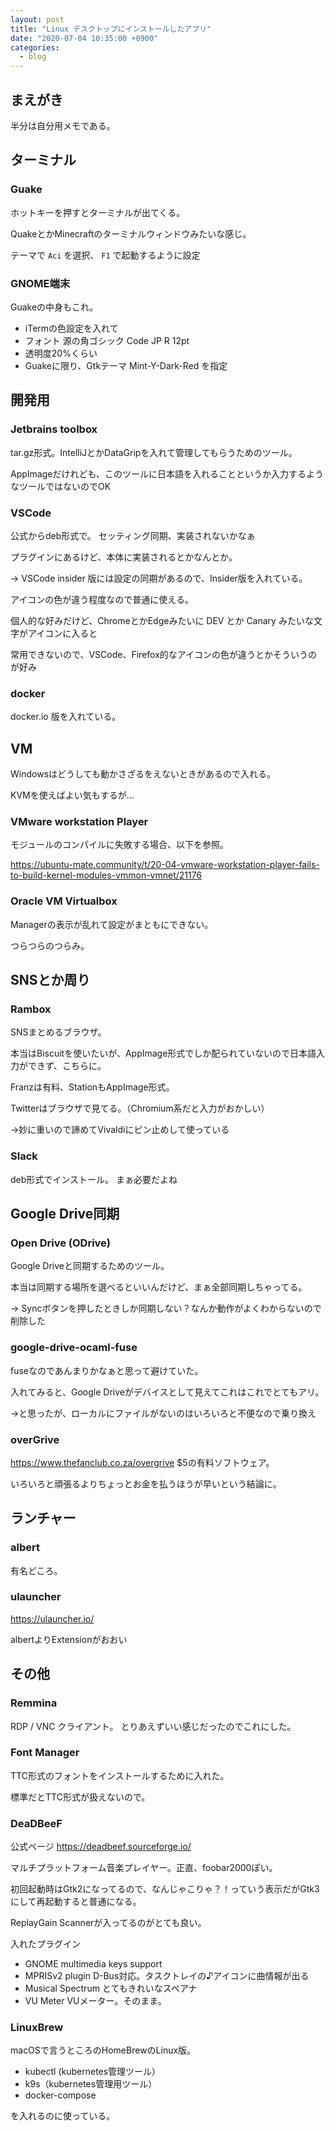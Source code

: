 ```yaml
---
layout: post
title: "Linux デスクトップにインストールしたアプリ"
date: "2020-07-04 10:35:00 +0900"
categories: 
  - blog
---
```

## まえがき

半分は自分用メモである。  

## ターミナル
### Guake

ホットキーを押すとターミナルが出てくる。  

QuakeとかMinecraftのターミナルウィンドウみたいな感じ。  

テーマで `Aci` を選択、 `F1` で起動するように設定  

### GNOME端末

Guakeの中身もこれ。  


* iTermの色設定を入れて
* フォント 源の角ゴシック Code JP R 12pt
* 透明度20%くらい
* Guakeに限り、Gtkテーマ Mint-Y-Dark-Red を指定

## 開発用
### Jetbrains toolbox

tar.gz形式。IntelliJとかDataGripを入れて管理してもらうためのツール。  

AppImageだけれども、このツールに日本語を入れることというか入力するようなツールではないのでOK  

### VSCode

公式からdeb形式で。 セッティング同期、実装されないかなぁ  

プラグインにあるけど、本体に実装されるとかなんとか。  


→ VSCode insider 版には設定の同期があるので、Insider版を入れている。  

アイコンの色が違う程度なので普通に使える。  

個人的な好みだけど、ChromeとかEdgeみたいに DEV とか Canary みたいな文字がアイコンに入ると  

常用できないので、VSCode、Firefox的なアイコンの色が違うとかそういうのが好み  

### docker

docker.io 版を入れている。  

## VM

Windowsはどうしても動かさざるをえないときがあるので入れる。  

KVMを使えばよい気もするが…  

### VMware workstation Player

モジュールのコンパイルに失敗する場合、以下を参照。  

<a href="https://ubuntu-mate.community/t/20-04-vmware-workstation-player-fails-to-build-kernel-modules-vmmon-vmnet/21176">https://ubuntu-mate.community/t/20-04-vmware-workstation-player-fails-to-build-kernel-modules-vmmon-vmnet/21176  

### Oracle VM Virtualbox

Managerの表示が乱れて設定がまともにできない。  

つらつらのつらみ。  

## SNSとか周り
### Rambox

SNSまとめるブラウザ。  

本当はBiscuitを使いたいが、AppImage形式でしか配られていないので日本語入力ができず、こちらに。  

Franzは有料、StationもAppImage形式。  

Twitterはブラウザで見てる。（Chromium系だと入力がおかしい）  

→妙に重いので諦めてVivaldiにピン止めして使っている  

### Slack

deb形式でインストール。 まぁ必要だよね  

## Google Drive同期
### Open Drive (ODrive)

Google Driveと同期するためのツール。  

本当は同期する場所を選べるといいんだけど、まぁ全部同期しちゃってる。  

→ Syncボタンを押したときしか同期しない？なんか動作がよくわからないので削除した  

### google-drive-ocaml-fuse

fuseなのであんまりかなぁと思って避けていた。  

入れてみると、Google Driveがデバイスとして見えてこれはこれでとてもアリ。  

→と思ったが、ローカルにファイルがないのはいろいろと不便なので乗り換え  

### overGrive

<a href="https://www.thefanclub.co.za/overgrive">https://www.thefanclub.co.za/overgrive $5の有料ソフトウェア。  

いろいろと頑張るよりちょっとお金を払うほうが早いという結論に。  

## ランチャー
### albert

有名どころ。  

### ulauncher

<a href="https://ulauncher.io/">https://ulauncher.io/  

albertよりExtensionがおおい  

## その他
### Remmina

RDP / VNC クライアント。 とりあえずいい感じだったのでこれにした。  

### Font Manager

TTC形式のフォントをインストールするために入れた。  

標準だとTTC形式が扱えないので。  

### DeaDBeeF

公式ページ <a href="https://deadbeef.sourceforge.io/">https://deadbeef.sourceforge.io/  

マルチプラットフォーム音楽プレイヤー。正直、foobar2000ぽい。  

初回起動時はGtk2になってるので、なんじゃこりゃ？！っていう表示だがGtk3にして再起動すると普通になる。  

ReplayGain Scannerが入ってるのがとても良い。  


入れたプラグイン  


* GNOME multimedia keys support
* MPRISv2 plugin D-Bus対応。タスクトレイの♪アイコンに曲情報が出る
* Musical Spectrum とてもきれいなスペアナ
* VU Meter VUメーター。そのまま。

### LinuxBrew

macOSで言うところのHomeBrewのLinux版。  


* kubectl (kubernetes管理ツール）
* k9s（kubernetes管理用ツール）
* docker-compose


を入れるのに使っている。  

